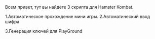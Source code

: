 Всем привет, тут вы найдёте 3 скрипта для Hamster Kombat.

1.Автоматическое прохождение мини игры.
2.Автоматический ввод шифра

3.Генерация ключей для PlayGround


